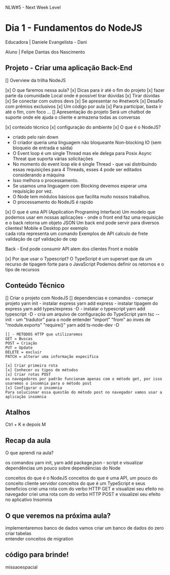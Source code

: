 NLW#5 - Next Week Level

# Dia 1 - Fundamentos do NodeJS 

Educadora | Daniele Evangelista - Dani

Aluno | Felipe Dantas dos Nascimento

## Projeto - Criar uma aplicação Back-End

[] Overview da trilha NodeJS

[x] O que faremos nessa aula?
[x] Dicas para ir até o fim do projeto
    [x] fazer parte da comunidade
    Local onde é possível tirar dúvidas
    [x] Tirar dúvidas 
    [x] Se conectar com outros devs
    [x] Se apresentar no #network 
    [x] Desafio com prêmios exclusivos
        [x] Um código por aula
        [x] Para participar, basta ir até o fim, com foco ...
[] Apresentação do projeto
Será um chatbot de suporte onde ele ajuda o cliente e armazena todas as conversas


[x] conteúdo técnico
[x] configuração do ambiente
[x] O que é o NodeJS?
* criado pelo rain down
* O criador queria uma linguagem não bloqueante Non-blocking IO (sem bloqueio de entrada e saída)
* O Event loop é um single Thread mas ele delega para Posix Async Threat que suporta várias solicitações
* No momento do event loop ele é single Thread - que vai distribuindo essas requisições para 4 Threads, esses 4 pode ser editados considerando a máquina
* Isso melhora o processamento.
* Se usamos uma linguagem com Blocking devemos esperar uma requisição por vez.
* O Node tem módulos básicos que facilita muito nossos trabalhos.
* O processamento do NodeJS é rapido

[x] O que é uma API (Application Programing Interface)
Um modelo que podemos usar em nossas aplicações - onde o front end faz uma requisição e o back retorna um objeto JSON 
Um back end pode servir para diversos clientes! Mobile e Desktop por exemplo   
cada rota representa um comando
Exemplos de API
calculo de frete
validação de cpf
validação de cep

Back - End pode consumir API alem dos clientes Front e mobile

[x] Por que usar o Typescript?
O TypeScript é um superset que da um recurso de tipagem forte para o JavaScript
Podemos definir os retornos e o tipo de recursos

## Conteúdo Técnico

[] Criar o projeto com NodeJS
    [] dependencias e comandos
    - começar projeto
    yarn init
    - instalar express
    yarn add express
    - instalar tipagem do express
    yarn add types/express -D
    - instalar o typescript
    yarn add typescript -D
    - cria um arquivo de configuração do TypeScript
    yarn tsc --init
    - um "tradutor" para o node entender "import" "from" ao inves de "module.exports" "require()"
    yarn add ts-node-dev -D

    [] - METODOS HTTP que utilizaremos
    GET = Buscas
    POST = Criação
    PUT = Update
    DELETE = excluir
    PATCH = alterar uma informação expecifica

    [x] Criar primeira rota
    [x] Conhecer os tipos de métodos
    [x] Criar rotas POST
    os navegadores por padrão funcionam apenas com o método get, por isso usaremos o insomnia para o método post
    [x] Configurar o insomnia
    Para solucionar essa questão do método post no navegador vamos usar a aplicação insomnia

## Atalhos
Ctrl + K e depois M

## Recap da aula
O que aprendi na aula?

os comandos yarn init, yarn add
package.json - script e visualizar dependências
um pouco sobre dependências do Node

conceitos do que é o NodeJS
conceitos do que é uma API, um pouco do conceito cliente servidor
conceitos do que é um TypeScript e seus beneficios
criei uma rota com do verbo HTTP GET e visualizei seu efeito no navegador
criei uma rota com do verbo HTTP POST e visualizei seu efeito no aplicativo Insomnia

## O que veremos na próxima aula?

implementaremos banco de dados 
vamos criar um banco de dados do zero
criar tabelas  
entender conceitos de migration

## código para brinde!

missaoespacial
